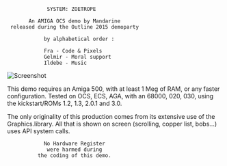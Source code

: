                  SYSTEM: ZOETROPE

           An AMIGA OCS demo by Mandarine
     released during the Outline 2015 demoparty
 
                by alphabetical order :

                Fra - Code & Pixels
                Gelmir - Moral support
                Ildebe - Music

![Screenshot](https://raw.githubusercontent.com/voitureblanche/projet-secret/master/screenshot.jpg)

This demo requires an Amiga 500, with at least 1 Meg
of RAM, or any faster configuration.
Tested on OCS, ECS, AGA, with an 68000, 020, 030,
using the kickstart/ROMs 1.2, 1.3, 2.0.1 and 3.0.

The only originality of this production comes from its
extensive  use  of  the  Graphics.library. All that is
shown  on  screen  (scrolling,  copper list,  bobs...)
uses API system calls.

                No Hardware Register
                 were harmed during
              the coding of this demo.